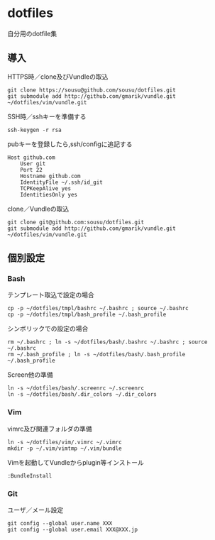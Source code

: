 
dotfiles
=========

自分用のdotfile集

## 導入

HTTPS時／clone及びVundleの取込

    git clone https://sousu@github.com/sousu/dotfiles.git
    git submodule add http://github.com/gmarik/vundle.git ~/dotfiles/vim/vundle.git

SSH時／sshキーを準備する
 
    ssh-keygen -r rsa

pubキーを登録したら,ssh/configに追記する

    Host github.com
        User git
        Port 22
        Hostname github.com
        IdentityFile ~/.ssh/id_git
        TCPKeepAlive yes
        IdentitiesOnly yes

clone／Vundleの取込

    git clone git@github.com:sousu/dotfiles.git
    git submodule add http://github.com/gmarik/vundle.git ~/dotfiles/vim/vundle.git


## 個別設定

### Bash

テンプレート取込で設定の場合

    cp -p ~/dotfiles/tmpl/bashrc ~/.bashrc ; source ~/.bashrc
    cp -p ~/dotfiles/tmpl/bash_profile ~/.bash_profile

シンボリックでの設定の場合

    rm ~/.bashrc ; ln -s ~/dotfiles/bash/.bashrc ~/.bashrc ; source ~/.bashrc
    rm ~/.bash_profile ; ln -s ~/dotfiles/bash/.bash_profile ~/.bash_profile

Screen他の準備

    ln -s ~/dotfiles/bash/.screenrc ~/.screenrc
    ln -s ~/dotfiles/bash/.dir_colors ~/.dir_colors

### Vim

vimrc及び関連フォルダの準備

    ln -s ~/dotfiles/vim/.vimrc ~/.vimrc
    mkdir -p ~/.vim/vimtmp ~/.vim/bundle

Vimを起動してVundleからplugin等インストール

    :BundleInstall

### Git

ユーザ／メール設定

    git config --global user.name XXX
    git config --global user.email XXX@XXX.jp


